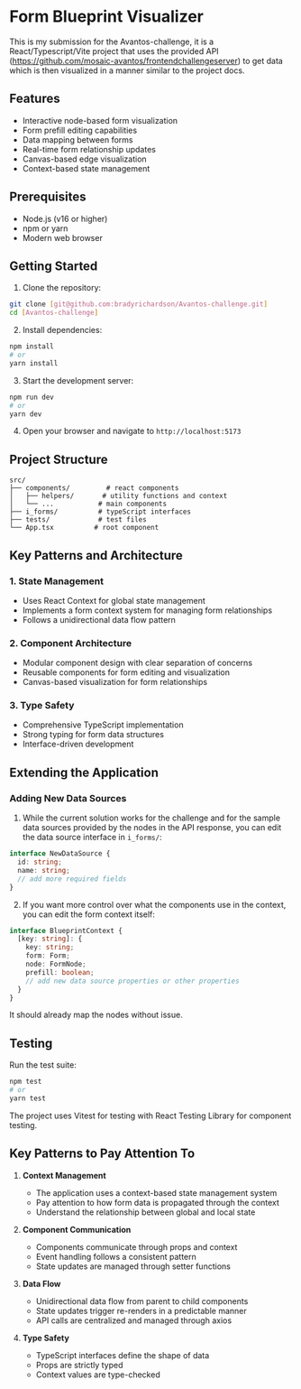 # Form Blueprint Visualizer

This is my submission for the Avantos-challenge, it is a React/Typescript/Vite project that uses the provided API (https://github.com/mosaic-avantos/frontendchallengeserver) to get data which is then visualized in a manner similar to the project docs.

## Features

- Interactive node-based form visualization
- Form prefill editing capabilities
- Data mapping between forms
- Real-time form relationship updates
- Canvas-based edge visualization
- Context-based state management

## Prerequisites

- Node.js (v16 or higher)
- npm or yarn
- Modern web browser

## Getting Started

1. Clone the repository:
```bash
git clone [git@github.com:bradyrichardson/Avantos-challenge.git]
cd [Avantos-challenge]
```

2. Install dependencies:
```bash
npm install
# or
yarn install
```

3. Start the development server:
```bash
npm run dev
# or
yarn dev
```

4. Open your browser and navigate to `http://localhost:5173`

## Project Structure

```
src/
├── components/         # react components
│   ├── helpers/       # utility functions and context
│   └── ...           # main components
├── i_forms/          # typeScript interfaces
├── tests/            # test files
└── App.tsx          # root component
```

## Key Patterns and Architecture

### 1. State Management
- Uses React Context for global state management
- Implements a form context system for managing form relationships
- Follows a unidirectional data flow pattern

### 2. Component Architecture
- Modular component design with clear separation of concerns
- Reusable components for form editing and visualization
- Canvas-based visualization for form relationships

### 3. Type Safety
- Comprehensive TypeScript implementation
- Strong typing for form data structures
- Interface-driven development

## Extending the Application

### Adding New Data Sources

1. While the current solution works for the challenge and for the sample data sources provided by the nodes in the API response, you can edit the data source interface in `i_forms/`:
```typescript
interface NewDataSource {
  id: string;
  name: string;
  // add more required fields
}
```

2. If you want more control over what the components use in the context, you can edit the form context itself:
```typescript
interface BlueprintContext {
  [key: string]: {
    key: string;
    form: Form;
    node: FormNode;
    prefill: boolean;
    // add new data source properties or other properties
  }
}
```

It should already map the nodes without issue.

## Testing

Run the test suite:
```bash
npm test
# or
yarn test
```

The project uses Vitest for testing with React Testing Library for component testing.

## Key Patterns to Pay Attention To

1. **Context Management**
   - The application uses a context-based state management system
   - Pay attention to how form data is propagated through the context
   - Understand the relationship between global and local state

2. **Component Communication**
   - Components communicate through props and context
   - Event handling follows a consistent pattern
   - State updates are managed through setter functions

3. **Data Flow**
   - Unidirectional data flow from parent to child components
   - State updates trigger re-renders in a predictable manner
   - API calls are centralized and managed through axios

4. **Type Safety**
   - TypeScript interfaces define the shape of data
   - Props are strictly typed
   - Context values are type-checked
